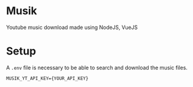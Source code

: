 # Musik
Youtube music download made using NodeJS, VueJS

# Setup

A `.env` file is necessary to be able to search and download the music files.

    MUSIK_YT_API_KEY={YOUR_API_KEY}
